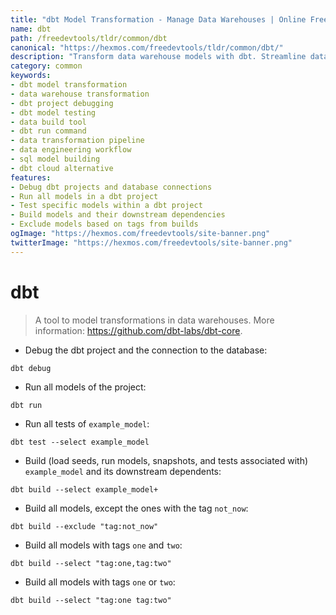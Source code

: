 ```yaml
---
title: "dbt Model Transformation - Manage Data Warehouses | Online Free DevTools by Hexmos"
name: dbt
path: /freedevtools/tldr/common/dbt
canonical: "https://hexmos.com/freedevtools/tldr/common/dbt/"
description: "Transform data warehouse models with dbt. Streamline data transformations and automate workflows for efficient data analysis. Free online tool, no registration required."
category: common
keywords:
- dbt model transformation
- data warehouse transformation
- dbt project debugging
- dbt model testing
- data build tool
- dbt run command
- data transformation pipeline
- data engineering workflow
- sql model building
- dbt cloud alternative
features:
- Debug dbt projects and database connections
- Run all models in a dbt project
- Test specific models within a dbt project
- Build models and their downstream dependencies
- Exclude models based on tags from builds
ogImage: "https://hexmos.com/freedevtools/site-banner.png"
twitterImage: "https://hexmos.com/freedevtools/site-banner.png"
---
```


# dbt

> A tool to model transformations in data warehouses.
> More information: <https://github.com/dbt-labs/dbt-core>.

- Debug the dbt project and the connection to the database:

`dbt debug`

- Run all models of the project:

`dbt run`

- Run all tests of `example_model`:

`dbt test --select example_model`

- Build (load seeds, run models, snapshots, and tests associated with) `example_model` and its downstream dependents:

`dbt build --select example_model+`

- Build all models, except the ones with the tag `not_now`:

`dbt build --exclude "tag:not_now"`

- Build all models with tags `one` and `two`:

`dbt build --select "tag:one,tag:two"`

- Build all models with tags `one` or `two`:

`dbt build --select "tag:one tag:two"`
